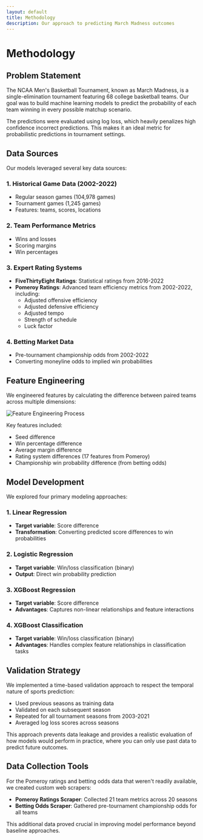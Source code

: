 ```yaml
---
layout: default
title: Methodology
description: Our approach to predicting March Madness outcomes
---
```


# Methodology

## Problem Statement

The NCAA Men's Basketball Tournament, known as March Madness, is a single-elimination tournament featuring 68 college basketball teams. Our goal was to build machine learning models to predict the probability of each team winning in every possible matchup scenario.

The predictions were evaluated using log loss, which heavily penalizes high confidence incorrect predictions. This makes it an ideal metric for probabilistic predictions in tournament settings.

## Data Sources

Our models leveraged several key data sources:

### 1. Historical Game Data (2002-2022)
- Regular season games (104,978 games)
- Tournament games (1,245 games)
- Features: teams, scores, locations

### 2. Team Performance Metrics
- Wins and losses
- Scoring margins
- Win percentages

### 3. Expert Rating Systems
- **FiveThirtyEight Ratings**: Statistical ratings from 2016-2022
- **Pomeroy Ratings**: Advanced team efficiency metrics from 2002-2022, including:
  - Adjusted offensive efficiency
  - Adjusted defensive efficiency
  - Adjusted tempo
  - Strength of schedule
  - Luck factor

### 4. Betting Market Data
- Pre-tournament championship odds from 2002-2022
- Converting moneyline odds to implied win probabilities

## Feature Engineering

We engineered features by calculating the difference between paired teams across multiple dimensions:

![Feature Engineering Process](assets/feature_engineering.jpg)

Key features included:
- Seed difference
- Win percentage difference
- Average margin difference
- Rating system differences (17 features from Pomeroy)
- Championship win probability difference (from betting odds)

## Model Development

We explored four primary modeling approaches:

### 1. Linear Regression
- **Target variable**: Score difference
- **Transformation**: Converting predicted score differences to win probabilities

### 2. Logistic Regression
- **Target variable**: Win/loss classification (binary)
- **Output**: Direct win probability prediction

### 3. XGBoost Regression
- **Target variable**: Score difference
- **Advantages**: Captures non-linear relationships and feature interactions

### 4. XGBoost Classification
- **Target variable**: Win/loss classification (binary)
- **Advantages**: Handles complex feature relationships in classification tasks

## Validation Strategy

We implemented a time-based validation approach to respect the temporal nature of sports prediction:

- Used previous seasons as training data
- Validated on each subsequent season
- Repeated for all tournament seasons from 2003-2021
- Averaged log loss scores across seasons

This approach prevents data leakage and provides a realistic evaluation of how models would perform in practice, where you can only use past data to predict future outcomes.

## Data Collection Tools

For the Pomeroy ratings and betting odds data that weren't readily available, we created custom web scrapers:

- **Pomeroy Ratings Scraper**: Collected 21 team metrics across 20 seasons
- **Betting Odds Scraper**: Gathered pre-tournament championship odds for all teams

This additional data proved crucial in improving model performance beyond baseline approaches.
